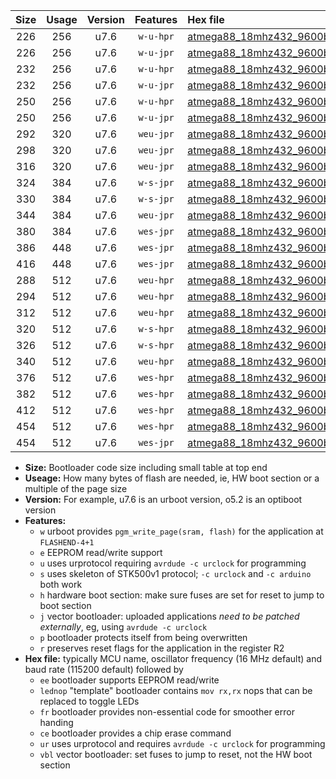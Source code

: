 |Size|Usage|Version|Features|Hex file|
|:-:|:-:|:-:|:-:|:--|
|226|256|u7.6|`w-u-hpr`|[atmega88_18mhz432_9600bps_ur.hex](https://raw.githubusercontent.com/stefanrueger/urboot/main/atmega88_18mhz432_9600bps_ur.hex)|
|226|256|u7.6|`w-u-jpr`|[atmega88_18mhz432_9600bps_ur_vbl.hex](https://raw.githubusercontent.com/stefanrueger/urboot/main/atmega88_18mhz432_9600bps_ur_vbl.hex)|
|232|256|u7.6|`w-u-hpr`|[atmega88_18mhz432_9600bps_lednop_ur.hex](https://raw.githubusercontent.com/stefanrueger/urboot/main/atmega88_18mhz432_9600bps_lednop_ur.hex)|
|232|256|u7.6|`w-u-jpr`|[atmega88_18mhz432_9600bps_lednop_ur_vbl.hex](https://raw.githubusercontent.com/stefanrueger/urboot/main/atmega88_18mhz432_9600bps_lednop_ur_vbl.hex)|
|250|256|u7.6|`w-u-hpr`|[atmega88_18mhz432_9600bps_lednop_fr_ur.hex](https://raw.githubusercontent.com/stefanrueger/urboot/main/atmega88_18mhz432_9600bps_lednop_fr_ur.hex)|
|250|256|u7.6|`w-u-jpr`|[atmega88_18mhz432_9600bps_lednop_fr_ur_vbl.hex](https://raw.githubusercontent.com/stefanrueger/urboot/main/atmega88_18mhz432_9600bps_lednop_fr_ur_vbl.hex)|
|292|320|u7.6|`weu-jpr`|[atmega88_18mhz432_9600bps_ee_ur_vbl.hex](https://raw.githubusercontent.com/stefanrueger/urboot/main/atmega88_18mhz432_9600bps_ee_ur_vbl.hex)|
|298|320|u7.6|`weu-jpr`|[atmega88_18mhz432_9600bps_ee_lednop_ur_vbl.hex](https://raw.githubusercontent.com/stefanrueger/urboot/main/atmega88_18mhz432_9600bps_ee_lednop_ur_vbl.hex)|
|316|320|u7.6|`weu-jpr`|[atmega88_18mhz432_9600bps_ee_lednop_fr_ur_vbl.hex](https://raw.githubusercontent.com/stefanrueger/urboot/main/atmega88_18mhz432_9600bps_ee_lednop_fr_ur_vbl.hex)|
|324|384|u7.6|`w-s-jpr`|[atmega88_18mhz432_9600bps_vbl.hex](https://raw.githubusercontent.com/stefanrueger/urboot/main/atmega88_18mhz432_9600bps_vbl.hex)|
|330|384|u7.6|`w-s-jpr`|[atmega88_18mhz432_9600bps_lednop_vbl.hex](https://raw.githubusercontent.com/stefanrueger/urboot/main/atmega88_18mhz432_9600bps_lednop_vbl.hex)|
|344|384|u7.6|`weu-jpr`|[atmega88_18mhz432_9600bps_ee_lednop_fr_ce_ur_vbl.hex](https://raw.githubusercontent.com/stefanrueger/urboot/main/atmega88_18mhz432_9600bps_ee_lednop_fr_ce_ur_vbl.hex)|
|380|384|u7.6|`wes-jpr`|[atmega88_18mhz432_9600bps_ee_vbl.hex](https://raw.githubusercontent.com/stefanrueger/urboot/main/atmega88_18mhz432_9600bps_ee_vbl.hex)|
|386|448|u7.6|`wes-jpr`|[atmega88_18mhz432_9600bps_ee_lednop_vbl.hex](https://raw.githubusercontent.com/stefanrueger/urboot/main/atmega88_18mhz432_9600bps_ee_lednop_vbl.hex)|
|416|448|u7.6|`wes-jpr`|[atmega88_18mhz432_9600bps_ee_lednop_fr_vbl.hex](https://raw.githubusercontent.com/stefanrueger/urboot/main/atmega88_18mhz432_9600bps_ee_lednop_fr_vbl.hex)|
|288|512|u7.6|`weu-hpr`|[atmega88_18mhz432_9600bps_ee_ur.hex](https://raw.githubusercontent.com/stefanrueger/urboot/main/atmega88_18mhz432_9600bps_ee_ur.hex)|
|294|512|u7.6|`weu-hpr`|[atmega88_18mhz432_9600bps_ee_lednop_ur.hex](https://raw.githubusercontent.com/stefanrueger/urboot/main/atmega88_18mhz432_9600bps_ee_lednop_ur.hex)|
|312|512|u7.6|`weu-hpr`|[atmega88_18mhz432_9600bps_ee_lednop_fr_ur.hex](https://raw.githubusercontent.com/stefanrueger/urboot/main/atmega88_18mhz432_9600bps_ee_lednop_fr_ur.hex)|
|320|512|u7.6|`w-s-hpr`|[atmega88_18mhz432_9600bps.hex](https://raw.githubusercontent.com/stefanrueger/urboot/main/atmega88_18mhz432_9600bps.hex)|
|326|512|u7.6|`w-s-hpr`|[atmega88_18mhz432_9600bps_lednop.hex](https://raw.githubusercontent.com/stefanrueger/urboot/main/atmega88_18mhz432_9600bps_lednop.hex)|
|340|512|u7.6|`weu-hpr`|[atmega88_18mhz432_9600bps_ee_lednop_fr_ce_ur.hex](https://raw.githubusercontent.com/stefanrueger/urboot/main/atmega88_18mhz432_9600bps_ee_lednop_fr_ce_ur.hex)|
|376|512|u7.6|`wes-hpr`|[atmega88_18mhz432_9600bps_ee.hex](https://raw.githubusercontent.com/stefanrueger/urboot/main/atmega88_18mhz432_9600bps_ee.hex)|
|382|512|u7.6|`wes-hpr`|[atmega88_18mhz432_9600bps_ee_lednop.hex](https://raw.githubusercontent.com/stefanrueger/urboot/main/atmega88_18mhz432_9600bps_ee_lednop.hex)|
|412|512|u7.6|`wes-hpr`|[atmega88_18mhz432_9600bps_ee_lednop_fr.hex](https://raw.githubusercontent.com/stefanrueger/urboot/main/atmega88_18mhz432_9600bps_ee_lednop_fr.hex)|
|454|512|u7.6|`wes-hpr`|[atmega88_18mhz432_9600bps_ee_lednop_fr_ce.hex](https://raw.githubusercontent.com/stefanrueger/urboot/main/atmega88_18mhz432_9600bps_ee_lednop_fr_ce.hex)|
|454|512|u7.6|`wes-jpr`|[atmega88_18mhz432_9600bps_ee_lednop_fr_ce_vbl.hex](https://raw.githubusercontent.com/stefanrueger/urboot/main/atmega88_18mhz432_9600bps_ee_lednop_fr_ce_vbl.hex)|

- **Size:** Bootloader code size including small table at top end
- **Useage:** How many bytes of flash are needed, ie, HW boot section or a multiple of the page size
- **Version:** For example, u7.6 is an urboot version, o5.2 is an optiboot version
- **Features:**
  + `w` urboot provides `pgm_write_page(sram, flash)` for the application at `FLASHEND-4+1`
  + `e` EEPROM read/write support
  + `u` uses urprotocol requiring `avrdude -c urclock` for programming
  + `s` uses skeleton of STK500v1 protocol; `-c urclock` and `-c arduino` both work
  + `h` hardware boot section: make sure fuses are set for reset to jump to boot section
  + `j` vector bootloader: uploaded applications *need to be patched externally*, eg, using `avrdude -c urclock`
  + `p` bootloader protects itself from being overwritten
  + `r` preserves reset flags for the application in the register R2
- **Hex file:** typically MCU name, oscillator frequency (16 MHz default) and baud rate (115200 default) followed by
  + `ee` bootloader supports EEPROM read/write
  + `lednop` "template" bootloader contains `mov rx,rx` nops that can be replaced to toggle LEDs
  + `fr` bootloader provides non-essential code for smoother error handing
  + `ce` bootloader provides a chip erase command
  + `ur` uses urprotocol and requires `avrdude -c urclock` for programming
  + `vbl` vector bootloader: set fuses to jump to reset, not the HW boot section
